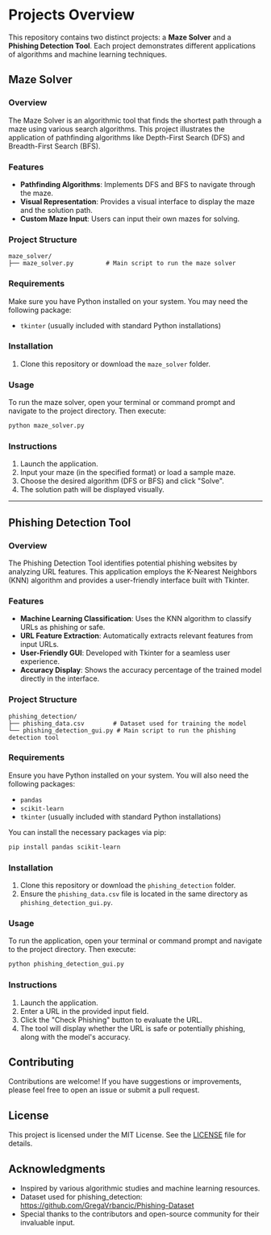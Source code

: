 
# Projects Overview

This repository contains two distinct projects: a **Maze Solver** and a **Phishing Detection Tool**. Each project demonstrates different applications of algorithms and machine learning techniques.

## Maze Solver

### Overview

The Maze Solver is an algorithmic tool that finds the shortest path through a maze using various search algorithms. This project illustrates the application of pathfinding algorithms like Depth-First Search (DFS) and Breadth-First Search (BFS).

### Features

- **Pathfinding Algorithms**: Implements DFS and BFS to navigate through the maze.
- **Visual Representation**: Provides a visual interface to display the maze and the solution path.
- **Custom Maze Input**: Users can input their own mazes for solving.

### Project Structure

```
maze_solver/
├── maze_solver.py         # Main script to run the maze solver
```

### Requirements

Make sure you have Python installed on your system. You may need the following package:

- `tkinter` (usually included with standard Python installations)

### Installation

1. Clone this repository or download the `maze_solver` folder.

### Usage

To run the maze solver, open your terminal or command prompt and navigate to the project directory. Then execute:

```bash
python maze_solver.py
```

### Instructions

1. Launch the application.
2. Input your maze (in the specified format) or load a sample maze.
3. Choose the desired algorithm (DFS or BFS) and click "Solve".
4. The solution path will be displayed visually.

---

## Phishing Detection Tool

### Overview

The Phishing Detection Tool identifies potential phishing websites by analyzing URL features. This application employs the K-Nearest Neighbors (KNN) algorithm and provides a user-friendly interface built with Tkinter.

### Features

- **Machine Learning Classification**: Uses the KNN algorithm to classify URLs as phishing or safe.
- **URL Feature Extraction**: Automatically extracts relevant features from input URLs.
- **User-Friendly GUI**: Developed with Tkinter for a seamless user experience.
- **Accuracy Display**: Shows the accuracy percentage of the trained model directly in the interface.

### Project Structure

```
phishing_detection/
├── phishing_data.csv        # Dataset used for training the model
└── phishing_detection_gui.py # Main script to run the phishing detection tool
```

### Requirements

Ensure you have Python installed on your system. You will also need the following packages:

- `pandas`
- `scikit-learn`
- `tkinter` (usually included with standard Python installations)

You can install the necessary packages via pip:

```bash
pip install pandas scikit-learn
```

### Installation

1. Clone this repository or download the `phishing_detection` folder.
2. Ensure the `phishing_data.csv` file is located in the same directory as `phishing_detection_gui.py`.

### Usage

To run the application, open your terminal or command prompt and navigate to the project directory. Then execute:

```bash
python phishing_detection_gui.py
```

### Instructions

1. Launch the application.
2. Enter a URL in the provided input field.
3. Click the "Check Phishing" button to evaluate the URL.
4. The tool will display whether the URL is safe or potentially phishing, along with the model's accuracy.

## Contributing

Contributions are welcome! If you have suggestions or improvements, please feel free to open an issue or submit a pull request.

## License

This project is licensed under the MIT License. See the [LICENSE](LICENSE) file for details.

## Acknowledgments

- Inspired by various algorithmic studies and machine learning resources.
- Dataset used for phishing_detection: https://github.com/GregaVrbancic/Phishing-Dataset 
- Special thanks to the contributors and open-source community for their invaluable input.
